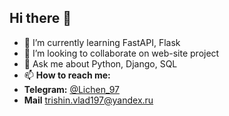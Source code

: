 ## Hi there 👋

- 🌱 I’m currently learning FastAPI, Flask
- 👯 I’m looking to collaborate on web-site project
- 💬 Ask me about Python, Django, SQL
- 📫 **How to reach me:**
 - **Telegram:** [@Lichen_97](https://t.me/Lichen_97)
 - **Mail** trishin.vlad197@yandex.ru
